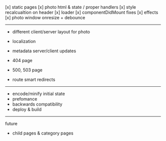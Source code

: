[x] static pages
[x] photo html & state / proper handlers
[x] style recalcualtion on header
[x] loader
[x] componentDidMount fixes
[x] effects
[x] photo window onresize + debounce

-----------------------------
- different client/server layout for photo
- localization
- metadata server/client updates

- 404 page
- 500, 503 page
- route smart redirects

-----------------------------
- encode/minify initial state
- prefomance
- backwards compatibility
- deploy & build

-----------------------------
future
- child pages & category pages
